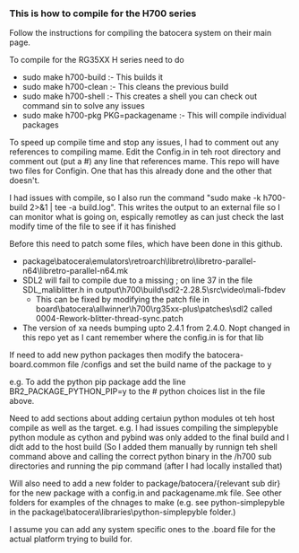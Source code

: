 <h3>This is how to compile for the H700 series</h3>

<p>Follow the instructions for compiling the batocera system on their main page.</p>

<p>To compile for the RG35XX H series need to do</p>
  <ul><li>sudo make h700-build  :- This builds it</li>
  <li>sudo make h700-clean :- This cleans the previous build</li>
  <li>sudo make h700-shell :- This creates a shell you can check out command sin to solve any issues</li>
  <li>sudo make h700-pkg PKG=packagename :- This will compile individual packages</li>
  </ul>
  
<p>To speed up compile time and stop any issues, I had to comment out any references to compiling mame. Edit the Config.in in teh root directory and comment out (put a #) any line that references mame. This repo will have two files for Configin. One that has this already done and the other that doesn't.</p>

 <p>I had issues with compile, so I also run the command "sudo make -k h700-build 2>&1 | tee -a build.log". This writes the output to an external file so I can monitor what is going on, espically remotley as can just check the last modify time of the file to see if it has finished</p>

<p>Before this need to patch some files, which have been done in this github.</p>
    <ul>
    <li>package\batocera\emulators\retroarch\libretro\libretro-parallel-n64\libretro-parallel-n64.mk</li>
    <li>SDL2 will fail to compile due to a missing ; on line 37 in the file SDL_maliblitter.h in output\h700\build\sdl2-2.28.5\src\video\mali-fbdev<ul><li>This can be fixed by modifying the patch file in board\batocera\allwinner\h700\rg35xx-plus\patches\sdl2 called 0004-Rework-blitter-thread-sync.patch </li></ul></li>
    <li>The version of xa needs bumping upto 2.4.1 from 2.4.0. Nopt changed in this repo yet as I cant remember where the config.in is for that lib</li>
    </ul>

<p>If need to add new python packages then modify the batocera-board.common file /configs and set the build name of the package to y</p>
       <p>e.g. To add the python pip package add the line BR2_PACKAGE_PYTHON_PIP=y to the # python choices list in the file above.</p>

<p>Need to add sections about adding certaiun python modules ot teh host compile as well as the target. e.g. I had issues compiling the simplepyble python module as cython and pybind was only added to the final build and I didt add to the host build (So I added them manually by runnign teh shell command above and calling the correct python binary in the /h700 sub directories and running the pip command (after I had locally installed that) </p>

<p>Will also need to add a new folder to package/batocera/{relevant sub dir} for the new package with a config.in and packagename.mk file. See other folders for examples of the chnages to make (e.g. see python-simplepyble in the package\batocera\libraries\python-simplepyble folder.)</p>

<p>I assume you can add any system specific ones to the .board file for the actual platform trying to build for.</p>

